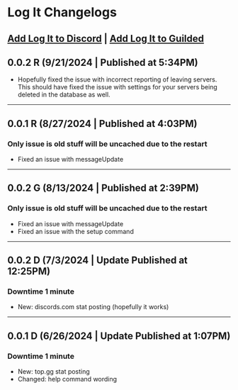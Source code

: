 # Log It Changelogs
[Add Log It to Discord](https://discord.com/oauth2/authorize?client_id=1209409824253677578) | [Add Log It to Guilded](https://www.guilded.gg/b/4d8fc585-5db0-4af8-9118-8c8b4ce7270a)
---

## 0.0.2 R (9/21/2024 | Published at 5:34PM)
- Hopefully fixed the issue with incorrect reporting of leaving servers. This should have fixed the issue with settings for your servers being deleted in the database as well.

---

## 0.0.1 R (8/27/2024 | Published at 4:03PM)
### Only issue is old stuff will be uncached due to the restart
- Fixed an issue with messageUpdate

---

## 0.0.2 G (8/13/2024 | Published at 2:39PM)
### Only issue is old stuff will be uncached due to the restart
- Fixed an issue with messageUpdate
- Fixed an issue with the setup command
  
---

## 0.0.2 D (7/3/2024 | Update Published at 12:25PM)
### Downtime 1 minute
- New: discords.com stat posting (hopefully it works)

---

## 0.0.1 D (6/26/2024 | Update Published at 1:07PM)
### Downtime 1 minute
- New: top.gg stat posting
- Changed: help command wording
